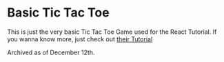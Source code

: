 # Basic Tic Tac Toe

This is just the very basic Tic Tac Toe Game used for the React Tutorial. If you wanna know
more, just check out [their Tutorial](https://reactjs.org/tutorial/tutorial.html)

Archived as of December 12th.